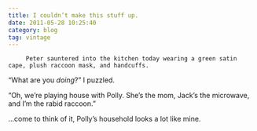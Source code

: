 ```yaml
---
title: I couldn’t make this stuff up.
date: 2011-05-28 10:25:40
category: blog
tag: vintage
---
```

         Peter sauntered into the kitchen today wearing a green satin cape, plush raccoon mask, and handcuffs. 

 “What are you _doing_?” I puzzled. 

 “Oh, we’re playing house with Polly. She’s the mom, Jack’s the microwave, and I’m the rabid raccoon.” 

   

 …come to think of it, Polly’s household looks a lot like mine. 
